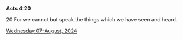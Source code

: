 **Acts 4:20**

20 For we cannot but speak the things which we have seen and heard.

[Wednesday 07-August, 2024](https://getbible.life/kjv/Acts/4/20)
